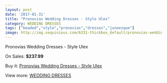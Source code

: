 ```yaml
---
layout: post
date: '2017-01-31'
title: "Pronovias Wedding Dresses - Style Ulex"
category: WEDDING DRESSES
tags: ["beaded","style","pronovias","dresses","junoesque"]
image: http://img.sequinious.com/6331-thickbox_default/pronovias-wedding-dresses-style-ulex.jpg
---
```

Pronovias Wedding Dresses - Style Ulex

On Sales: **$237.99**
<a href="https://www.sequinious.com/wedding-dresses/2577-pronovias-wedding-dresses-style-ulex.html"><amp-img layout="responsive" width="600" height="600" src="//img.sequinious.com/6331-thickbox_default/pronovias-wedding-dresses-style-ulex.jpg" alt="Pronovias Wedding Dresses - Style Ulex 0" /></a>
<a href="https://www.sequinious.com/wedding-dresses/2577-pronovias-wedding-dresses-style-ulex.html"><amp-img layout="responsive" width="600" height="600" src="//img.sequinious.com/6333-thickbox_default/pronovias-wedding-dresses-style-ulex.jpg" alt="Pronovias Wedding Dresses - Style Ulex 1" /></a>
<a href="https://www.sequinious.com/wedding-dresses/2577-pronovias-wedding-dresses-style-ulex.html"><amp-img layout="responsive" width="600" height="600" src="//img.sequinious.com/6332-thickbox_default/pronovias-wedding-dresses-style-ulex.jpg" alt="Pronovias Wedding Dresses - Style Ulex 2" /></a>

Buy it: [Pronovias Wedding Dresses - Style Ulex](https://www.sequinious.com/wedding-dresses/2577-pronovias-wedding-dresses-style-ulex.html "Pronovias Wedding Dresses - Style Ulex")

View more: [WEDDING DRESSES](https://www.sequinious.com/2-wedding-dresses "WEDDING DRESSES")